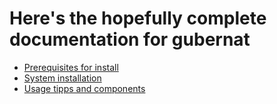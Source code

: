 # Here's the hopefully complete documentation for gubernat

- [Prerequisites for install](./Prereq.md)
- [System installation](./System.md)
- [Usage tipps and components](./Usage.md)
